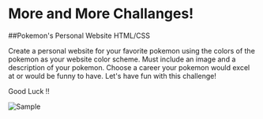 # More and More Challanges!
##Pokemon's Personal Website HTML/CSS

Create a personal website for your favorite pokemon using the colors of the pokemon as your website color scheme. Must include an image and a description of your pokemon. Choose a career your pokemon would excel at or would be funny to have. Let's have fun with this challenge!

Good Luck !!


![Sample](./images/Capture.png)
